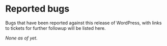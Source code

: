 # Reported bugs

Bugs that have been reported against this release of WordPress, with links to tickets for further followup will be listed here.

_None as of yet._